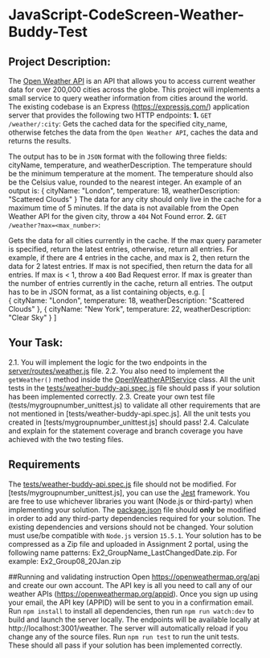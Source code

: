 # JavaScript-CodeScreen-Weather-Buddy-Test

## Project Description: 
The [Open Weather API](https://openweathermap.org/current) is an API that allows you to access current weather data for over 200,000 cities across the globe. This project will implements a small service to query weather information from cities around the world. The existing codebase is an Express (https://expressjs.com/) application server that provides the following two HTTP endpoints:
**1.** `GET /weather/:city`:
Gets the cached data for the specified city_name, otherwise fetches the data from the `Open Weather API`, caches the data and returns the results.
 
The output has to be in `JSON` format with the following three fields: cityName, temperature, and weatherDescription. The temperature should be the minimum temperature at the moment. The temperature should also be the Celsius value, rounded to the nearest integer. An example of an output is:
    {
        cityName: "London",
        temperature: 18,
        weatherDescription: "Scattered Clouds" 
    }
The data for any city should only live in the cache for a maximum time of 5 minutes. If the data is not available from the Open Weather API for the given city, throw a `404` Not Found error.
**2.** `GET /weather?max=<max_number>`:

Gets the data for all cities currently in the cache.
If the max query parameter is specified, return the latest entries, otherwise, return all entries.
For example, if there are 4 entries in the cache, and max is 2, then return the data for 2 latest entries. If max is not specified, then return the data for all entries.
If max is < 1, throw a `400` Bad Request error.
 If max is greater than the number of entries currently in the cache, return all entries.
The output has to be in JSON format, as a list containing objects, e.g.
    [  
        {
            cityName: "London",
            temperature: 18,
            weatherDescription: "Scattered Clouds" 
        },
        {
            cityName: "New York",
            temperature: 22,
            weatherDescription: "Clear Sky"
        }
    ]


## Your Task:

2.1. You will implement the logic for the two endpoints in the [server/routes/weather.js](server/routes/weather.js) file.
2.2. You also need to implement the `getWeather()` method inside the [OpenWeatherAPIService](open-weather-api/open-weather-api-service.js) class.
    All the unit tests in the [tests/weather-buddy-api.spec.js](tests/weather-buddy-api.spec.js) file should pass if your solution has been implemented correctly. 
2.3. Create your own test file (tests/mygroupnumber_unittest.js) to validate all other requirements that are not mentioned in [tests/weather-buddy-api.spec.js]. All the unit tests you created in [tests/mygroupnumber_unittest.js] should pass!
2.4. Calculate and explain for the statement coverage and branch coverage you have achieved with the two testing files.

## Requirements

The [tests/weather-buddy-api.spec.js](tests/weather-buddy-api.spec.js) file should not be modified. 
For [tests/mygroupnumber_unittest.js], you can use the [Jest](https://jestjs.io/) framework.
You are free to use whichever libraries you want (Node.js or third-party) when implementing your solution.
The [package.json](package.json) file should **only** be modified in order to add any third-party dependencies required for your solution.
The existing dependencies and versions should not be changed.
Your solution must use/be compatible with `Node.js` version `15.5.1`.
Your solution has to be compressed as a Zip file and uploaded in Assignment 2 portal, using the following name patterns: Ex2_GroupName_LastChangedDate.zip. For example: Ex2_Group08_20Jan.zip

##Running and validating instruction
Open https://openweathermap.org/api and create our own account. The API key is all you need to call any of our weather APIs (https://openweathermap.org/appid). Once you sign up using your email, the API key (APPID) will be sent to you in a confirmation email. 
Run `npm install` to install all dependencies, then run `npm run watch:dev` to build and launch the server locally. The endpoints will be available locally at http://localhost:3001/weather. The server will automatically reload if you change any of the source files.
Run `npm run test` to run the unit tests. These should all pass if your solution has been implemented correctly.

